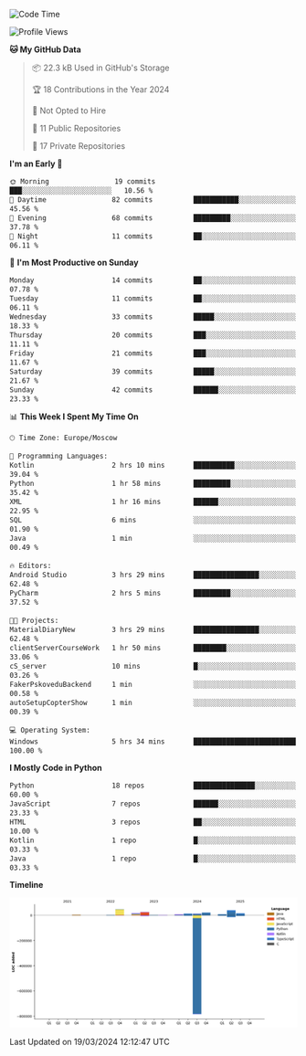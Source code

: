 <!--START_SECTION:waka-->
![Code Time](http://img.shields.io/badge/Code%20Time-223%20hrs%2042%20mins-blue)

![Profile Views](http://img.shields.io/badge/Profile%20Views-30-blue)

**🐱 My GitHub Data** 

> 📦 22.3 kB Used in GitHub's Storage 
 > 
> 🏆 18 Contributions in the Year 2024
 > 
> 🚫 Not Opted to Hire
 > 
> 📜 11 Public Repositories 
 > 
> 🔑 17 Private Repositories 
 > 
**I'm an Early 🐤** 

```text
🌞 Morning                19 commits          ███░░░░░░░░░░░░░░░░░░░░░░   10.56 % 
🌆 Daytime                82 commits          ███████████░░░░░░░░░░░░░░   45.56 % 
🌃 Evening                68 commits          █████████░░░░░░░░░░░░░░░░   37.78 % 
🌙 Night                  11 commits          ██░░░░░░░░░░░░░░░░░░░░░░░   06.11 % 
```
📅 **I'm Most Productive on Sunday** 

```text
Monday                   14 commits          ██░░░░░░░░░░░░░░░░░░░░░░░   07.78 % 
Tuesday                  11 commits          ██░░░░░░░░░░░░░░░░░░░░░░░   06.11 % 
Wednesday                33 commits          █████░░░░░░░░░░░░░░░░░░░░   18.33 % 
Thursday                 20 commits          ███░░░░░░░░░░░░░░░░░░░░░░   11.11 % 
Friday                   21 commits          ███░░░░░░░░░░░░░░░░░░░░░░   11.67 % 
Saturday                 39 commits          █████░░░░░░░░░░░░░░░░░░░░   21.67 % 
Sunday                   42 commits          ██████░░░░░░░░░░░░░░░░░░░   23.33 % 
```


📊 **This Week I Spent My Time On** 

```text
🕑︎ Time Zone: Europe/Moscow

💬 Programming Languages: 
Kotlin                   2 hrs 10 mins       ██████████░░░░░░░░░░░░░░░   39.04 % 
Python                   1 hr 58 mins        █████████░░░░░░░░░░░░░░░░   35.42 % 
XML                      1 hr 16 mins        ██████░░░░░░░░░░░░░░░░░░░   22.95 % 
SQL                      6 mins              ░░░░░░░░░░░░░░░░░░░░░░░░░   01.90 % 
Java                     1 min               ░░░░░░░░░░░░░░░░░░░░░░░░░   00.49 % 

🔥 Editors: 
Android Studio           3 hrs 29 mins       ████████████████░░░░░░░░░   62.48 % 
PyCharm                  2 hrs 5 mins        █████████░░░░░░░░░░░░░░░░   37.52 % 

🐱‍💻 Projects: 
MaterialDiaryNew         3 hrs 29 mins       ████████████████░░░░░░░░░   62.48 % 
clientServerCourseWork   1 hr 50 mins        ████████░░░░░░░░░░░░░░░░░   33.06 % 
cS_server                10 mins             █░░░░░░░░░░░░░░░░░░░░░░░░   03.26 % 
FakerPskoveduBackend     1 min               ░░░░░░░░░░░░░░░░░░░░░░░░░   00.58 % 
autoSetupCopterShow      1 min               ░░░░░░░░░░░░░░░░░░░░░░░░░   00.39 % 

💻 Operating System: 
Windows                  5 hrs 34 mins       █████████████████████████   100.00 % 
```

**I Mostly Code in Python** 

```text
Python                   18 repos            ███████████████░░░░░░░░░░   60.00 % 
JavaScript               7 repos             ██████░░░░░░░░░░░░░░░░░░░   23.33 % 
HTML                     3 repos             ██░░░░░░░░░░░░░░░░░░░░░░░   10.00 % 
Kotlin                   1 repo              █░░░░░░░░░░░░░░░░░░░░░░░░   03.33 % 
Java                     1 repo              █░░░░░░░░░░░░░░░░░░░░░░░░   03.33 % 
```



**Timeline**

![Lines of Code chart](https://raw.githubusercontent.com/adlemx/adlemx/main/assets/bar_graph.png)


 Last Updated on 19/03/2024 12:12:47 UTC
<!--END_SECTION:waka-->
